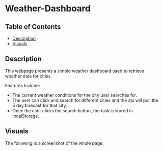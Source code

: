 # Weather-Dashboard

## Table of Contents
- [Description](#description)
- [Visuals](#visuals)

## Description 
This webpage presents a simple weather dashboard used to retrieve weather data for cities.

Features Include:
- The current weather conditions for the city user searches for. 
- The user can click and search for different cities and the api will pull the 5 day forecast for that city. 
- Once the user clicks the search button, the task is stored in localStorage.


## Visuals 

The following is a screenshot of the whole page: